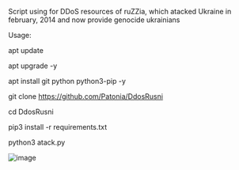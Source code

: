 Script using for DDoS resources of ruZZia, which atacked Ukraine in february, 2014 and now provide genocide ukrainians

Usage:

apt update

apt upgrade -y

apt install git python python3-pip -y

git clone https://github.com/Patonia/DdosRusni

cd DdosRusni

pip3 install -r requirements.txt

python3 atack.py

![image](https://user-images.githubusercontent.com/100575200/161439524-b2d7c8d2-a992-4c71-a423-2a18f0527dd5.png)
